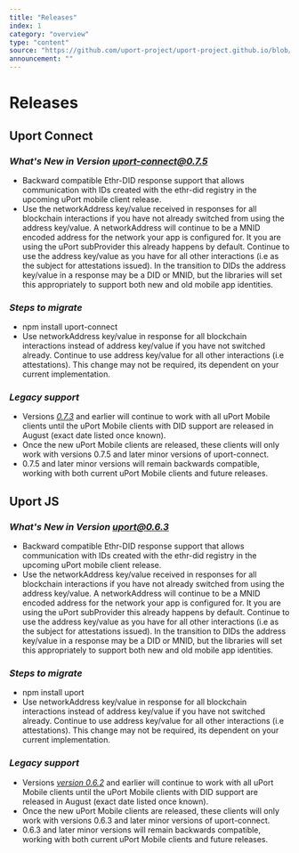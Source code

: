 ```yaml
---
title: "Releases"
index: 1
category: "overview"
type: "content"
source: "https://github.com/uport-project/uport-project.github.io/blob/develop/markdown/docs/overview/releases.md"
announcement: ""
---
```


# Releases

## Uport Connect

### *What's New in Version [uport-connect@0.7.5](https://github.com/uport-project/uport-connect/releases/tag/v0.7.5)*

* Backward compatible Ethr-DID response support that allows communication with IDs created with the ethr-did registry in the upcoming uPort mobile client release.
* Use the networkAddress key/value received in responses for all blockchain interactions if you have not already switched from using the address key/value. A networkAddress will continue to be a MNID encoded address for the network your app is configured for. It you are using the uPort subProvider this already happens by default. Continue to use the address key/value as you have for all other interactions (i.e as the subject for attestations issued). In the transition to DIDs the address key/value in a response may be a DID or MNID, but the libraries will set this appropriately to support both new and old mobile app identities.

### *Steps to migrate*

* npm install uport-connect
* Use networkAddress key/value in response for all blockchain interactions instead of address key/value if you have not switched already. Continue to use address key/value for all other interactions (i.e attestations). This change may not be required, its dependent on your current implementation.

### *Legacy support*

* Versions _[0.7.3](https://github.com/uport-project/uport-connect/tree/v0.7.3)_ and earlier will continue to work with all uPort Mobile clients until the uPort Mobile clients with DID support are released in August (exact date listed once known).
* Once the new uPort Mobile clients are released, these clients will only work with versions 0.7.5 and later minor versions of uport-connect.
* 0.7.5 and later minor versions will remain backwards compatible, working with both current uPort Mobile clients and future releases.

## Uport JS

### *What's New in Version uport@0.6.3*

* Backward compatible Ethr-DID response support that allows communication with IDs created with the ethr-did registry in the upcoming uPort mobile client release.
* Use the networkAddress key/value received in responses for all blockchain interactions if you have not already switched from using the address key/value. A networkAddress will continue to be a MNID encoded address for the network your app is configured for. It you are using the uPort subProvider this already happens by default. Continue to use the address key/value as you have for all other interactions (i.e as the subject for attestations issued). In the transition to DIDs the address key/value in a response may be a DID or MNID, but the libraries will set this appropriately to support both new and old mobile app identities.


### *Steps to migrate*

* npm install uport
* Use networkAddress key/value in response for all blockchain interactions instead of address key/value if you have not switched already. Continue to use address key/value for all other interactions (i.e attestations). This change may not be required, its dependent on your current implementation.

### *Legacy support*

* Versions _[version 0.6.2](https://github.com/uport-project/uport-js/tree/v0.6.2)_ and earlier will continue to work with all uPort Mobile clients until the uPort Mobile clients with DID support are released in August (exact date listed once known).
* Once the new uPort Mobile clients are released, these clients will only work with versions 0.6.3 and later minor versions of uport-connect.
* 0.6.3 and later minor versions will remain backwards compatible, working with both current uPort Mobile clients and future releases.
